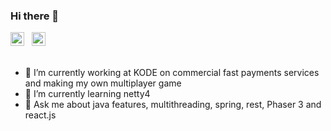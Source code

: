 ### Hi there 👋

<a href="https://www.linkedin.com/in/tfkfan">
  <img alt="Artem on LinkedIn" width="22px" src="https://cdn.jsdelivr.net/npm/simple-icons@v3/icons/linkedin.svg" /></a> &nbsp;
<a href="https://vk.com/tfkonelove">
  <img alt="Artem's VK" width="22px" src="https://cdn.jsdelivr.net/npm/simple-icons@v3/icons/vk.svg" /></a> &nbsp;
<br/>
<br/>

- 🔭 I’m currently working at KODE on commercial fast payments services and making my own multiplayer game
- 🌱 I’m currently learning netty4
- 💬 Ask me about java features, multithreading, spring, rest, Phaser 3 and react.js


